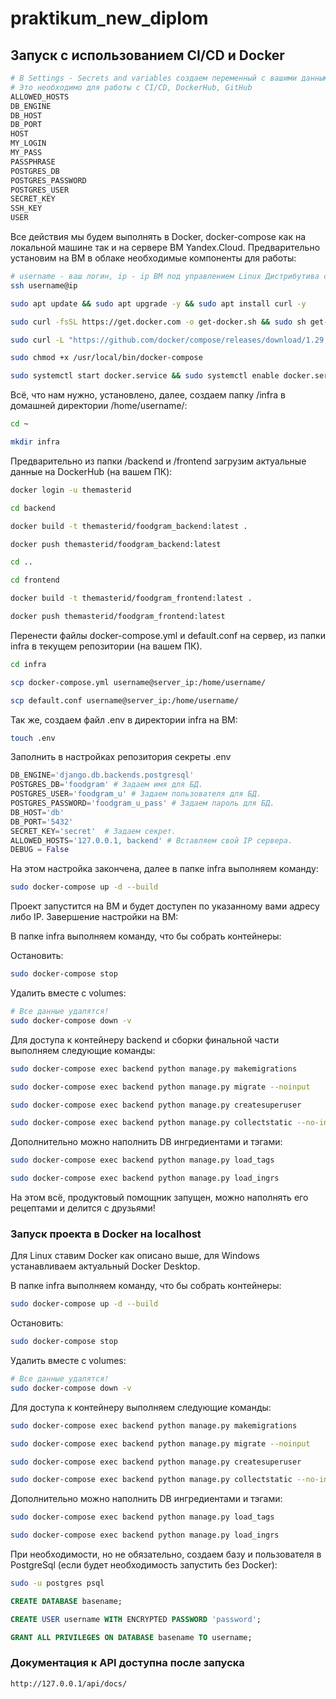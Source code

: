 # praktikum_new_diplom
## Запуск с использованием CI/CD и Docker

```bash
# В Settings - Secrets and variables создаем переменный с вашими данными
# Это необходимо для работы с CI/CD, DockerHub, GitHub
ALLOWED_HOSTS
DB_ENGINE
DB_HOST
DB_PORT
HOST
MY_LOGIN
MY_PASS
PASSPHRASE
POSTGRES_DB
POSTGRES_PASSWORD
POSTGRES_USER
SECRET_KEY
SSH_KEY
USER
```

Все действия мы будем выполнять в Docker, docker-compose как на локальной машине так и на сервере ВМ Yandex.Cloud.
Предварительно установим на ВМ в облаке необходимые компоненты для работы:

```bash
# username - ваш логин, ip - ip ВМ под управлением Linux Дистрибутива с пакетной базой deb.
ssh username@ip
```

```bash
sudo apt update && sudo apt upgrade -y && sudo apt install curl -y
```

```bash
sudo curl -fsSL https://get.docker.com -o get-docker.sh && sudo sh get-docker.sh && sudo rm get-docker.sh
```

```bash
sudo curl -L "https://github.com/docker/compose/releases/download/1.29.2/docker-compose-$(uname -s)-$(uname -m)" -o /usr/local/bin/docker-compose
```

```bash
sudo chmod +x /usr/local/bin/docker-compose
```

```bash
sudo systemctl start docker.service && sudo systemctl enable docker.service
```

Всё, что нам нужно, установлено, далее, создаем папку /infra в домашней директории /home/username/:

```bash
cd ~
```

```bash
mkdir infra
```

Предварительно из папки /backend и /frontend загрузим актуальные данные на DockerHub (на вашем ПК):

```bash
docker login -u themasterid
```

```bash
cd backend
```

```bash
docker build -t themasterid/foodgram_backend:latest .
```

```bash
docker push themasterid/foodgram_backend:latest
```

```bash
cd ..
```

```bash
cd frontend
```

```bash
docker build -t themasterid/foodgram_frontend:latest .
```

```bash
docker push themasterid/foodgram_frontend:latest
```

Перенести файлы docker-compose.yml и default.conf на сервер, из папки infra в текущем репозитории (на вашем ПК).

```bash
cd infra
```

```bash
scp docker-compose.yml username@server_ip:/home/username/
```

```bash
scp default.conf username@server_ip:/home/username/
```

Так же, создаем файл .env в директории infra на ВМ:

```bash
touch .env
```

Заполнить в настройках репозитория секреты .env

```python
DB_ENGINE='django.db.backends.postgresql'
POSTGRES_DB='foodgram' # Задаем имя для БД.
POSTGRES_USER='foodgram_u' # Задаем пользователя для БД.
POSTGRES_PASSWORD='foodgram_u_pass' # Задаем пароль для БД.
DB_HOST='db'
DB_PORT='5432'
SECRET_KEY='secret'  # Задаем секрет.
ALLOWED_HOSTS='127.0.0.1, backend' # Вставляем свой IP сервера.
DEBUG = False
```

На этом настройка закончена, далее в папке infra выполняем команду:

```bash
sudo docker-compose up -d --build
```

Проект запустится на ВМ и будет доступен по указанному вами адресу либо IP. Завершение настройки на ВМ:

В папке infra выполняем команду, что бы собрать контейнеры:

Остановить: 

```bash
sudo docker-compose stop
```

Удалить вместе с volumes:

```bash
# Все данные удалятся!
sudo docker-compose down -v
``` 

Для доступа к контейнеру backend и сборки финальной части выполняем следующие команды:

```bash
sudo docker-compose exec backend python manage.py makemigrations
```

```bash
sudo docker-compose exec backend python manage.py migrate --noinput
```

```bash
sudo docker-compose exec backend python manage.py createsuperuser
```

```bash
sudo docker-compose exec backend python manage.py collectstatic --no-input
```

Дополнительно можно наполнить DB ингредиентами и тэгами:

```bash
sudo docker-compose exec backend python manage.py load_tags
```

```bash
sudo docker-compose exec backend python manage.py load_ingrs
```

На этом всё, продуктовый помощник запущен, можно наполнять его рецептами и делится с друзьями!

### Запуск проекта в Docker на localhost

Для Linux ставим Docker как описано выше, для Windows устанавливаем актуальный Docker Desktop.

В папке infra выполняем команду, что бы собрать контейнеры:

```bash
sudo docker-compose up -d --build
```

Остановить: 

```bash
sudo docker-compose stop
```

Удалить вместе с volumes:

```bash
# Все данные удалятся!
sudo docker-compose down -v
``` 

Для доступа к контейнеру выполняем следующие команды:

```bash
sudo docker-compose exec backend python manage.py makemigrations
```

```bash
sudo docker-compose exec backend python manage.py migrate --noinput
```

```bash
sudo docker-compose exec backend python manage.py createsuperuser
```

```bash
sudo docker-compose exec backend python manage.py collectstatic --no-input
```

Дополнительно можно наполнить DB ингредиентами и тэгами:

```bash
sudo docker-compose exec backend python manage.py load_tags
```

```bash
sudo docker-compose exec backend python manage.py load_ingrs
```

При необходимости, но не обязательно, создаем базу и пользователя в PostgreSql (если будет необходимость запустить без Docker):

```bash
sudo -u postgres psql
```

```sql
CREATE DATABASE basename;
```

```sql
CREATE USER username WITH ENCRYPTED PASSWORD 'password';
```

```sql
GRANT ALL PRIVILEGES ON DATABASE basename TO username;
```

### Документация к API доступна после запуска

```url
http://127.0.0.1/api/docs/
```
